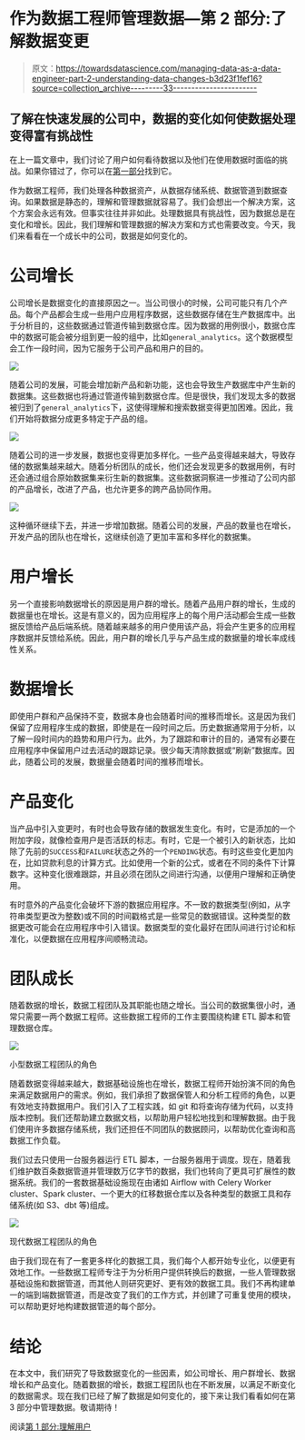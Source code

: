 # 作为数据工程师管理数据—第 2 部分:了解数据变更

> 原文：<https://towardsdatascience.com/managing-data-as-a-data-engineer-part-2-understanding-data-changes-b3d23f1fef16?source=collection_archive---------33----------------------->

## 了解在快速发展的公司中，数据的变化如何使数据处理变得富有挑战性

在上一篇文章中，我们讨论了用户如何看待数据以及他们在使用数据时面临的挑战。如果你错过了，你可以在[第一部分](https://link.medium.com/GGKEaDmYiab)找到它。

作为数据工程师，我们处理各种数据资产，从数据存储系统、数据管道到数据查询。如果数据是静态的，理解和管理数据就容易了。我们会想出一个解决方案，这个方案会永远有效。但事实往往并非如此。处理数据具有挑战性，因为数据总是在变化和增长。因此，我们理解和管理数据的解决方案和方式也需要改变。今天，我们来看看在一个成长中的公司，数据是如何变化的。

# 公司增长

公司增长是数据变化的直接原因之一。当公司很小的时候，公司可能只有几个产品。每个产品都会生成一些用户应用程序数据，这些数据存储在生产数据库中。出于分析目的，这些数据通过管道传输到数据仓库。因为数据的用例很小，数据仓库中的数据可能会被分组到更一般的组中，比如`general_analytics`。这个数据模型会工作一段时间，因为它服务于公司产品和用户的目的。

![](img/310dc492ab071c2501d01483c06fb1ee.png)

随着公司的发展，可能会增加新产品和新功能，这也会导致生产数据库中产生新的数据集。这些数据也将通过管道传输到数据仓库。但是很快，我们发现太多的数据被归到了`general_analytics`下，这使得理解和搜索数据变得更加困难。因此，我们开始将数据分成更多特定于产品的组。

![](img/3e462b2413f807429b13bff859bf56ff.png)

随着公司的进一步发展，数据也变得更加多样化。一些产品变得越来越大，导致存储的数据集越来越大。随着分析团队的成长，他们还会发现更多的数据用例，有时还会通过组合原始数据集来衍生新的数据集。这些数据洞察进一步推动了公司内部的产品增长，改进了产品，也允许更多的跨产品协同作用。

![](img/ec1581b1783a5b83819c57694ed325f8.png)

这种循环继续下去，并进一步增加数据。随着公司的发展，产品的数量也在增长，开发产品的团队也在增长，这继续创造了更加丰富和多样化的数据集。

# 用户增长

另一个直接影响数据增长的原因是用户群的增长。随着产品用户群的增长，生成的数据量也在增长。这是有意义的，因为应用程序上的每个用户活动都会生成一些数据反馈给产品后端系统。随着越来越多的用户使用该产品，将会产生更多的应用程序数据并反馈给系统。因此，用户群的增长几乎与产品生成的数据量的增长率成线性关系。

# 数据增长

即使用户群和产品保持不变，数据本身也会随着时间的推移而增长。这是因为我们保留了应用程序生成的数据，即使是在一段时间之后。历史数据通常用于分析，以了解一段时间内的趋势和用户行为。此外，为了跟踪和审计的目的，通常有必要在应用程序中保留用户过去活动的跟踪记录。很少每天清除数据或“刷新”数据库。因此，随着公司的发展，数据量会随着时间的推移而增长。

# 产品变化

当产品中引入变更时，有时也会导致存储的数据发生变化。有时，它是添加的一个附加字段，就像检查用户是否活跃的标志。有时，它是一个被引入的新状态，比如除了先前的`SUCCESS`和`FAILURE`状态之外的一个`PENDING`状态。有时这些变化更加内在，比如贷款利息的计算方式。比如使用一个新的公式，或者在不同的条件下计算数字。这种变化很难跟踪，并且必须在团队之间进行沟通，以便用户理解和正确使用。

有时意外的产品变化会破坏下游的数据应用程序。不一致的数据类型(例如，从字符串类型更改为整数)或不同的时间戳格式是一些常见的数据错误。这种类型的数据更改可能会在应用程序中引入错误。数据类型的变化最好在团队间进行讨论和标准化，以便数据在应用程序间顺畅流动。

# 团队成长

随着数据的增长，数据工程团队及其职能也随之增长。当公司的数据集很小时，通常只需要一两个数据工程师。这些数据工程师的工作主要围绕构建 ETL 脚本和管理数据仓库。

![](img/d7c39607cd5553a83edbd1c2e523fc61.png)

小型数据工程团队的角色

随着数据变得越来越大，数据基础设施也在增长，数据工程师开始扮演不同的角色来满足数据用户的需求。例如，我们承担了数据保管人和分析工程师的角色，以更有效地支持数据用户。我们引入了工程实践，如 git 和将查询存储为代码，以支持版本控制。我们还帮助建立数据文档，以帮助用户轻松地找到和理解数据。由于我们使用许多数据存储系统，我们还担任不同团队的数据顾问，以帮助优化查询和高数据工作负载。

我们过去只使用一台服务器运行 ETL 脚本，一台服务器用于调度。现在，随着我们维护数百条数据管道并管理数万亿字节的数据，我们也转向了更具可扩展性的数据系统。我们的一套数据基础设施现在由诸如 Airflow with Celery Worker cluster、Spark cluster、一个更大的红移数据仓库以及各种类型的数据工具和存储系统(如 S3、dbt 等)组成。

![](img/a3f8e432df538552d63562141f0b4cdd.png)

现代数据工程团队的角色

由于我们现在有了一套更多样化的数据工具，我们每个人都开始专业化，以便更有效地工作。一些数据工程师专注于为分析用户提供转换后的数据，一些人管理数据基础设施和数据管道，而其他人则研究更好、更有效的数据工具。我们不再构建单一的端到端数据管道，而是改变了我们的工作方式，并创建了可重复使用的模块，可以帮助更好地构建数据管道的每个部分。

# 结论

在本文中，我们研究了导致数据变化的一些因素，如公司增长、用户群增长、数据增长和产品变化。随着数据的增长，数据工程团队也在不断发展，以满足不断变化的数据需求。现在我们已经了解了数据是如何变化的，接下来让我们看看如何在第 3 部分中管理数据。敬请期待！

阅读[第 1 部分:理解用户](/managing-data-as-a-data-engineer-part-1-understanding-users-61bc88461d92)